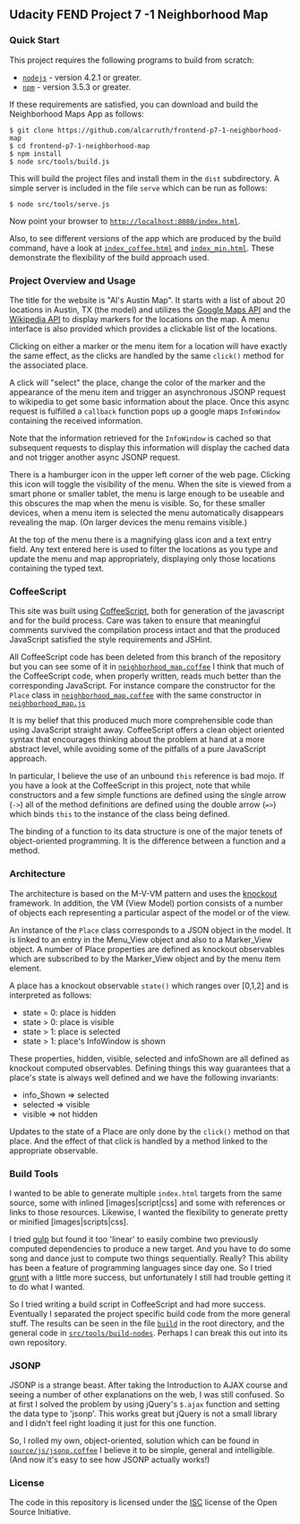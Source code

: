 
## Udacity FEND Project 7 -1 Neighborhood Map

### Quick Start

This project requires the following programs to build from scratch:

 - [`nodejs`](https://nodejs.org/en/) - version 4.2.1 or greater.
 - [`npm`](https://www.npmjs.com/) - version 3.5.3 or greater.

If these requirements are satisfied, you can download and build the
Neighborhood Maps App as follows:

```
$ git clone https://github.com/alcarruth/frontend-p7-1-neighborhood-map
$ cd frontend-p7-1-neighborhood-map
$ npm install
$ node src/tools/build.js
```

This will build the project files and install them in the `dist`
subdirectory.  A simple server is included in the file `serve` which
can be run as follows:

```
$ node src/tools/serve.js
```

Now point your browser to
[`http://localhost:8080/index.html`](http://localhost:8080/index.html).

Also, to see different versions of the app which are produced by the
build command, have a look at
[`index_coffee.html`](http://localhost:8080/index_coffee.html) and
[`index_min.html`](http://localhost:8080/index_min.html).  These
demonstrate the flexibility of the build approach used.


### Project Overview and Usage

The title for the website is "Al's Austin Map".  It starts with a list
of about 20 locations in Austin, TX (the model) and utilizes the
[Google Maps API](https://developers.google.com/maps/) and the
[Wikipedia API](https://www.mediawiki.org/wiki/API:Main_page) to
display markers for the locations on the map.  A menu interface is
also provided which provides a clickable list of the locations.

Clicking on either a marker or the menu item for a location will have
exactly the same effect, as the clicks are handled by the same
`click()` method for the associated place.

A click will "select" the place, change the color of the
marker and the appearance of the menu item and trigger an asynchronous 
JSONP request to wikipedia to get some
basic information about the place.  Once this async request is
fulfilled a `callback` function pops up a google maps `InfoWindow`
containing the received information.

Note that the information retrieved for the `InfoWindow` is cached so
that subsequent requests to display this information will display the
cached data and not trigger another async JSONP request.

There is a hamburger icon in the upper left corner of the web page.
Clicking this icon will toggle the visibility of the menu.  When the
site is viewed from a smart phone or smaller tablet, the menu is large
enough to be useable and this obscures the map when the menu is
visible.  So, for these smaller devices, when a menu item is selected
the menu automatically disappears revealing the map.  (On larger
devices the menu remains visible.)

At the top of the menu there is a magnifying glass icon and a text
entry field.  Any text entered here is used to filter the locations as
you type and update the menu and map appropriately, displaying only
those locations containing the typed text.

### CoffeeScript

This site was built using [CoffeeScript](http://coffeescript.org/),
both for generation of the javascript and for the build process.  Care
was taken to ensure that meaningful comments survived the compilation
process intact and that the produced JavaScript satisfied the style
requirements and JSHint. 

All CoffeeScript code has been deleted from this branch of the repository
but you can see some of it in 
[`neighborhood_map.coffee`](https://github.com/alcarruth/frontend-p7-1-neighborhood-map/blob/master/src/js/neighborhood_map.coffee)
I think that much of the CoffeeScript code, when properly 
written, reads much better than the corresponding JavaScript.  For instance
compare the constructor for the `Place` class in [`neighborhood_map.coffee`](https://github.com/alcarruth/frontend-p7-1-neighborhood-map/blob/master/src/js/neighborhood_map.coffee#L199) with the same constructor in [`neighborhood_map.js`](https://github.com/alcarruth/frontend-p7-1-neighborhood-map/blob/resubmit/src/js/neighborhood_map.js#L283)

It is my belief that this produced much more comprehensible code than
using JavaScript straight away.  CoffeeScript offers a clean object
oriented syntax that encourages thinking about the problem at hand at
a more abstract level, while avoiding some of the pitfalls of a pure
JavaScript approach.

In particular, I believe the use of an unbound `this` reference is bad
mojo. If you have a look at the CoffeeScript in this project, note
that while constructors and a few simple functions are defined using
the single arrow (`->`) all of the method definitions are defined
using the double arrow (`=>`) which binds `this` to the instance of
the class being defined.

The binding of a function to its data structure is one of the major
tenets of object-oriented programming.  It is the difference between a
function and a method.

### Architecture

The architecture is based on the M-V-VM pattern and uses the
[knockout](http://knockoutjs.com/) framework.  In addition, the VM
(View Model) portion consists of a number of objects each representing
a particular aspect of the model or of the view.

An instance of the `Place` class corresponds to a JSON object in the
model.  It is linked to an entry in the Menu_View object and also to a
Marker_View object.  A number of Place properties are defined as
knockout observables which are subscribed to by the Marker_View object
and by the menu item element.

A place has a knockout observable `state()` which ranges over [0,1,2]
and is interpreted as follows:

 - state = 0: place is hidden
 - state > 0: place is visible
 - state > 1: place is selected
 - state > 1: place's InfoWindow is shown

These properties, hidden, visible, selected and infoShown are all
defined as knockout computed observables.  Defining things this way
guarantees that a place's state is always well defined
and we have the following invariants:

 - info_Shown => selected
 - selected => visible
 - visible => not hidden 

Updates to the state of a Place are only done by the `click()` method
on that place.  And the effect of that click is handled by a method
linked to the appropriate observable.


### Build Tools

I wanted to be able to generate multiple `index.html` targets from the
same source, some with inlined [images|script|css] and some with
references or links to those resources.  Likewise, I wanted the
flexibility to generate pretty or minified [images|scripts|css].

I tried [gulp](http://gulpjs.com/) but found it too 'linear' to easily
combine two previously computed dependencies to produce a new target.
And you have to do some song and dance just to compute two things
sequentially.  Really?  This ability has been a feature of programming
languages since day one.  So I tried [grunt](http://gruntjs.com/) with
a little more success, but unfortunately I still had trouble getting
it to do what I wanted.

So I tried writing a build script in CoffeeScript and had more
success.  Eventually I separated the project specific build code from
the more general stuff.  The results can be seen in the file
[`build`](https://github.com/alcarruth/frontend-p7-1-neighborhood-map/blob/master/build)
in the root directory, and the general code in
[`src/tools/build-nodes`](https://github.com/alcarruth/frontend-p7-1-neighborhood-map/blob/master/src/tools/build-nodes/index.coffee). Perhaps
I can break this out into its own repository.


### JSONP

JSONP is a strange beast.  After taking the Introduction to AJAX
course and seeing a number of other explanations on the web, I was
still confused.  So at first I solved the problem by using jQuery's
`$.ajax` function and setting the data type to 'jsonp'.  This works
great but jQuery is not a small library and I didn't feel right
loading it just for this one function.

So, I rolled my own, object-oriented, solution which can be found in
[`source/js/jsonp.coffee`](https://github.com/alcarruth/frontend-p7-1-neighborhood-map/blob/master/src/js/jsonp.coffee)
I believe it to be simple, general and intelligible.  (And now it's easy to
see how JSONP actually works!)


### License

The code in this repository is licensed under the [ISC](https://opensource.org/licenses/ISC) license of the Open Source Initiative.
